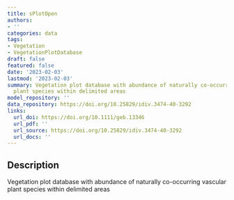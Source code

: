 ```yaml
---
title: sPlotOpen
authors:
- ''
categories: data
tags:
- Vegetation
- VegetationPlotDatabase
draft: false
featured: false
date: '2023-02-03'
lastmod: '2023-02-03'
summary: Vegetation plot database with abundance of naturally co-occurring vascular
  plant species within delimited areas
model_repository: ''
data_repository: https://doi.org/10.25829/idiv.3474-40-3292
links:
  url_doi: https://doi.org/10.1111/geb.13346
  url_pdf: ''
  url_source: https://doi.org/10.25829/idiv.3474-40-3292
  url_docs: ''
---
```


## Description

Vegetation plot database with abundance of naturally co-occurring vascular plant species within delimited areas

